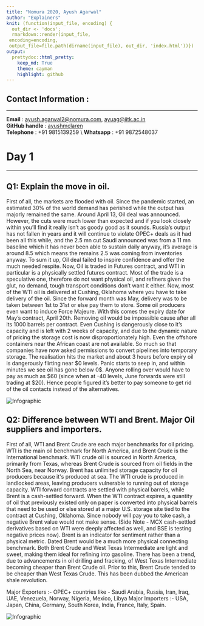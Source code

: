 ```yaml
---
title: "Nomura 2020, Ayush Agarwal" 
author: "Explainers"
knit: (function(input_file, encoding) {
  out_dir <- 'docs';
  rmarkdown::render(input_file,
 encoding=encoding,
 output_file=file.path(dirname(input_file), out_dir, 'index.html'))})
output:
  prettydoc::html_pretty:
    keep_md: True
    theme: cayman
    highlight: github
---
```



## Contact Information :
***
**Email**          : ayush.agarwal2@nomura.com, ayuag@iitk.ac.in  
**GitHub handle**  : [ayushmclaren](http://github.com/ayushmclaren)  
**Telephone**      : +91 9815139259 \\
**Whatsapp**       : +91 9872548037

# Day 1
***

## Q1: Explain the move in oil.

First of all, the markets are flooded with oil. Since the pandemic started, an estimated 30% of the world demand has perished while the output has majorly remained the same. Around April 13, Oil deal was announced. However, the cuts were much lower than expected and if you look closely within you’ll find it really isn’t as goody good as it sounds. Russia’s output has not fallen in years and it will continue to violate OPEC+ deals as it had been all this while, and the 2.5 mn cut Saudi announced was from a 11 mn baseline which it has never been able to sustain daily anyway, it’s average is around 8.5 which means the remains 2.5 was coming from inventories anyway. To sum it up, Oil deal failed to inspire confidence and offer the much needed respite. Now, Oil is traded in Futures contract, and WTI in particular is a physically settled futures contract. Most of the trade is a speculative one, therefore do not want physical oil, and refiners given the glut, no demand, tough transport conditions don’t want it either. Now, most of the WTI oil is delivered at Cushing, Oklahoma where you have to take delivery of the oil. Since the forward month was May, delivery was to be taken between 1st to 31st or else pay them to store. Some oil producers even want to induce Force Majeure. With this comes the expiry date for May’s contract, April 20th. Removing oil would be impossible cause after all its 1000 barrels per contract. Even Cushing is dangerously close to it’s capacity and is left with 2 weeks of capacity, and due to the dynamic nature of pricing the storage cost is now disproportionately high. Even the offshore containers near the African coast are not available. So much so that companies have now asked permissions to convert pipelines into temporary storage. The realisation hits the market and about 3 hours before expiry oil is dangerously flirting near \$0 levels. Panic starts to seep in, and within minutes we see oil has gone below 0\$. Anyone rolling over would have to pay as much as $60 (since when at -40 levels, June forwards were still trading at \$20). Hence people figured it’s better to pay someone to get rid of the oil contacts instead of the alternatives. 

![Infographic](/Users/mclaren/Desktop/a.png)

## Q2: Difference between WTI and Brent. Major Oil suppliers and importers.

First of all, WTI and Brent Crude are each major benchmarks for oil pricing. WTI is the main oil benchmark for North America, and Brent Crude is the International benchmark. WTI crude oil is sourced in North America, primarily from Texas, whereas Brent Crude is sourced from oil fields in the North Sea, near Norway. Brent has unlimited storage capacity for oil producers because it's produced at sea. The WTI crude is produced in landlocked areas, leaving producers vulnerable to running out of storage capacity. WTI forward contracts are settled with physical barrels, while Brent is a cash-settled forward. When the WTI contract expires, a quantity of oil that previously existed only on paper is converted into physical barrels that need to be used or else stored at a major U.S. storage site tied to the contract at Cushing, Oklahoma. Since nobody will pay you to take cash, a negative Brent value would not make sense. (Side Note - MCX cash-settled derivatives based on WTI were deeply affected as well, and BSE is testing negative prices now). Brent is an indicator for sentiment rather than a physical metric. Dated Brent would be a much more physical connecting benchmark. Both Brent Crude and West Texas Intermediate are light and sweet, making them ideal for refining into gasoline.
There has been a trend, due to advancements in oil drilling and fracking, of West Texas Intermediate becoming cheaper than Brent Crude oil. Prior to this, Brent Crude tended to be cheaper than West Texas Crude. This has been dubbed the American shale revolution.

Major Exporters :- OPEC+ countries like - Saudi Arabia, Russia, Iran, Iraq, UAE, Venezuela, Norway, Nigeria, Mexico, Libya
Major Importers :- USA, Japan, China, Germany, South Korea, India, France, Italy, Spain.

![Infographic](/Users/mclaren/Desktop/b.jpg)
